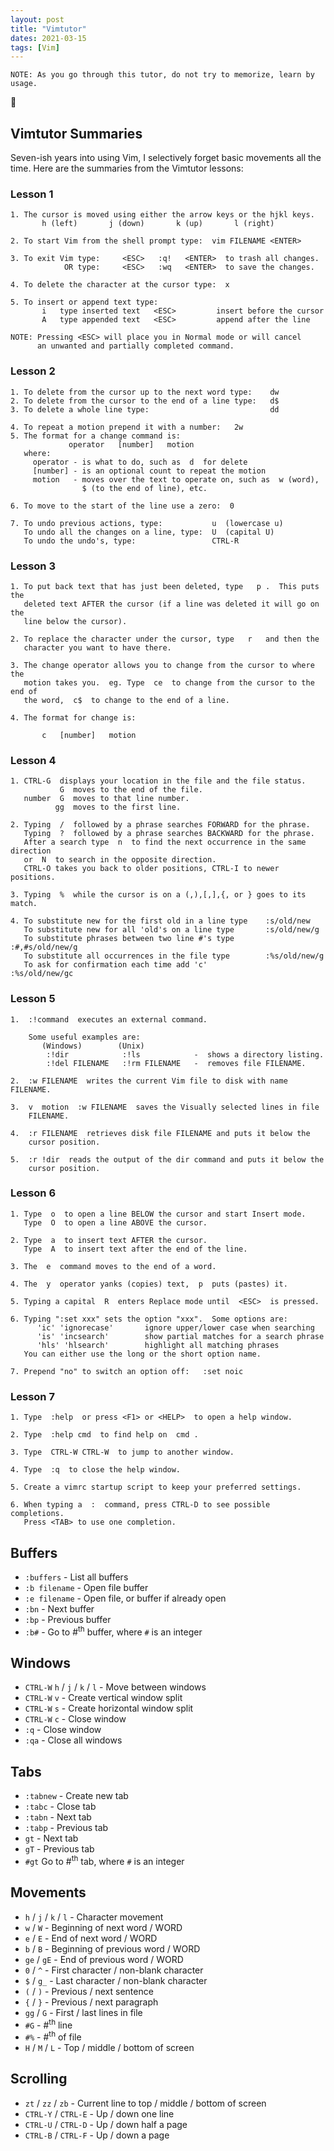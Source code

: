 ```yaml
---
layout: post
title: "Vimtutor"
dates: 2021-03-15
tags: [Vim]
---
```


<!-- cspell:words tabc tabn tabnew tabp -->

```text
NOTE: As you go through this tutor, do not try to memorize, learn by usage.
```

👀

## Vimtutor Summaries

Seven-ish years into using Vim, I selectively forget basic movements all the
time. Here are the summaries from the Vimtutor lessons:

### Lesson 1

```text
1. The cursor is moved using either the arrow keys or the hjkl keys.
       h (left)       j (down)       k (up)       l (right)

2. To start Vim from the shell prompt type:  vim FILENAME <ENTER>

3. To exit Vim type:     <ESC>   :q!   <ENTER>  to trash all changes.
            OR type:     <ESC>   :wq   <ENTER>  to save the changes.

4. To delete the character at the cursor type:  x

5. To insert or append text type:
       i   type inserted text   <ESC>         insert before the cursor
       A   type appended text   <ESC>         append after the line

NOTE: Pressing <ESC> will place you in Normal mode or will cancel
      an unwanted and partially completed command.
```

### Lesson 2

```text
1. To delete from the cursor up to the next word type:    dw
2. To delete from the cursor to the end of a line type:   d$
3. To delete a whole line type:                           dd

4. To repeat a motion prepend it with a number:   2w
5. The format for a change command is:
             operator   [number]   motion
   where:
     operator - is what to do, such as  d  for delete
     [number] - is an optional count to repeat the motion
     motion   - moves over the text to operate on, such as  w (word),
                $ (to the end of line), etc.

6. To move to the start of the line use a zero:  0

7. To undo previous actions, type:           u  (lowercase u)
   To undo all the changes on a line, type:  U  (capital U)
   To undo the undo's, type:                 CTRL-R
```

### Lesson 3

```text
1. To put back text that has just been deleted, type   p .  This puts the
   deleted text AFTER the cursor (if a line was deleted it will go on the
   line below the cursor).

2. To replace the character under the cursor, type   r   and then the
   character you want to have there.

3. The change operator allows you to change from the cursor to where the
   motion takes you.  eg. Type  ce  to change from the cursor to the end of
   the word,  c$  to change to the end of a line.

4. The format for change is:

       c   [number]   motion
```

### Lesson 4

```text
1. CTRL-G  displays your location in the file and the file status.
           G  moves to the end of the file.
   number  G  moves to that line number.
          gg  moves to the first line.

2. Typing  /  followed by a phrase searches FORWARD for the phrase.
   Typing  ?  followed by a phrase searches BACKWARD for the phrase.
   After a search type  n  to find the next occurrence in the same direction
   or  N  to search in the opposite direction.
   CTRL-O takes you back to older positions, CTRL-I to newer positions.

3. Typing  %  while the cursor is on a (,),[,],{, or } goes to its match.

4. To substitute new for the first old in a line type    :s/old/new
   To substitute new for all 'old's on a line type       :s/old/new/g
   To substitute phrases between two line #'s type       :#,#s/old/new/g
   To substitute all occurrences in the file type        :%s/old/new/g
   To ask for confirmation each time add 'c'             :%s/old/new/gc
```

### Lesson 5

```text
1.  :!command  executes an external command.

    Some useful examples are:
       (Windows)        (Unix)
        :!dir            :!ls            -  shows a directory listing.
        :!del FILENAME   :!rm FILENAME   -  removes file FILENAME.

2.  :w FILENAME  writes the current Vim file to disk with name FILENAME.

3.  v  motion  :w FILENAME  saves the Visually selected lines in file
    FILENAME.

4.  :r FILENAME  retrieves disk file FILENAME and puts it below the
    cursor position.

5.  :r !dir  reads the output of the dir command and puts it below the
    cursor position.
```

### Lesson 6

```text
1. Type  o  to open a line BELOW the cursor and start Insert mode.
   Type  O  to open a line ABOVE the cursor.

2. Type  a  to insert text AFTER the cursor.
   Type  A  to insert text after the end of the line.

3. The  e  command moves to the end of a word.

4. The  y  operator yanks (copies) text,  p  puts (pastes) it.

5. Typing a capital  R  enters Replace mode until  <ESC>  is pressed.

6. Typing ":set xxx" sets the option "xxx".  Some options are:
      'ic' 'ignorecase'       ignore upper/lower case when searching
      'is' 'incsearch'        show partial matches for a search phrase
      'hls' 'hlsearch'        highlight all matching phrases
   You can either use the long or the short option name.

7. Prepend "no" to switch an option off:   :set noic
```

### Lesson 7

```text
1. Type  :help  or press <F1> or <HELP>  to open a help window.

2. Type  :help cmd  to find help on  cmd .

3. Type  CTRL-W CTRL-W  to jump to another window.

4. Type  :q  to close the help window.

5. Create a vimrc startup script to keep your preferred settings.

6. When typing a  :  command, press CTRL-D to see possible completions.
   Press <TAB> to use one completion.
```

## Buffers

- `:buffers` - List all buffers
- `:b filename` - Open file buffer
- `:e filename` - Open file, or buffer if already open
- `:bn` - Next buffer
- `:bp` - Previous buffer
- `:b#` - Go to #<sup>th</sup> buffer, where `#` is an integer

## Windows

- `CTRL-W` `h` / `j` / `k` / `l` - Move between windows
- `CTRL-W` `v` - Create vertical window split
- `CTRL-W` `s` - Create horizontal window split
- `CTRL-W` `c` - Close window
- `:q` - Close window
- `:qa` - Close all windows

## Tabs

- `:tabnew` - Create new tab
- `:tabc` - Close tab
- `:tabn` - Next tab
- `:tabp` - Previous tab
- `gt` - Next tab
- `gT` - Previous tab
- `#gt` Go to #<sup>th</sup> tab, where `#` is an integer

## Movements

- `h` / `j` / `k` / `l` - Character movement
- `w` / `W` - Beginning of next word / WORD
- `e` / `E` - End of next word / WORD
- `b` / `B` - Beginning of previous word / WORD
- `ge` / `gE` - End of previous word / WORD
- `0` / `^` - First character / non-blank character
- `$` / `g_` - Last character / non-blank character
- `(` / `)` - Previous / next sentence
- `{` / `}` - Previous / next paragraph
- `gg` / `G` - First / last lines in file
- `#G` - #<sup>th</sup> line
- `#%` - #<sup>th</sup> of file
- `H` / `M` / `L` - Top / middle / bottom of screen

## Scrolling

- `zt` / `zz` / `zb` - Current line to top / middle / bottom of screen
- `CTRL-Y` / `CTRL-E` - Up / down one line
- `CTRL-U` / `CTRL-D` - Up / down half a page
- `CTRL-B` / `CTRL-F` - Up / down a page
